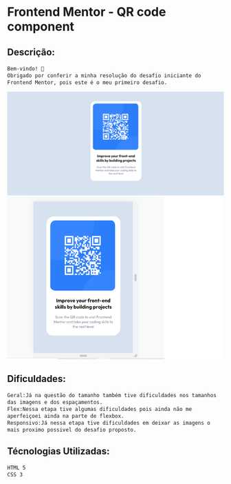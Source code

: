 # Frontend Mentor - QR code component

## Descrição:
    Bem-vindo! 👋
    Obrigado por conferir a minha resolução do desafio iniciante do Frontend Mentor, pois este é o meu primeiro desafio. 
    
<img src="./src/images/img-desktop.png">
<img src="./src/images/img-mobile.png">



## Dificuldades:
    Geral:Já na questão do tamanho também tive dificuldades nos tamanhos das imagens e dos espaçamentos.
    Flex:Nessa etapa tive algumas dificuldades pois ainda não me aperfeiçoei ainda na parte de flexbox.
    Responsivo:Já nessa etapa tive dificuldades em deixar as imagens o mais proximo possivel do desafio proposto.

## Técnologias Utilizadas:
    HTML 5
    CSS 3
